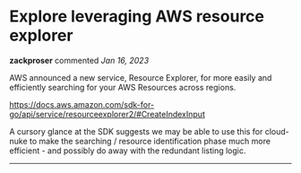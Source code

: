 # Explore leveraging AWS resource explorer 

**zackproser** commented *Jan 16, 2023*

AWS announced a new service, Resource Explorer, for more easily and efficiently searching for your AWS Resources across regions. 

https://docs.aws.amazon.com/sdk-for-go/api/service/resourceexplorer2/#CreateIndexInput

A cursory glance at the SDK suggests we may be able to use this for cloud-nuke to make the searching / resource identification phase much more efficient - and possibly do away with the redundant listing logic. 
<br />
***


